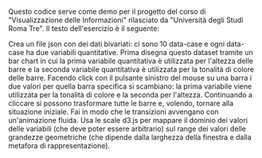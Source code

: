 Questo codice serve come demo per il progetto del corso di "Visualizzazione delle Informazioni" rilasciato da "Università degli Studi Roma Tre". Il testo dell'esercizio è il seguente:

Crea un file json con dei dati bivariati: ci sono 10 data-case e ogni data-case ha due variabili quantitative. Prima disegna questo dataset tramite un bar chart in cui la prima variabile quantitativa è utilizzata per l'altezza delle barre e la seconda variabile quantitativa è utilizzata per la tonalità di colore delle barre. Facendo click con il pulsante sinistro del mouse su una barra i due valori per quella barra specifica si scambiano: la prima variabile viene utilizzata per la tonalità di colore e la seconda per l'altezza. Continuando a cliccare si possono trasformare tutte le barre e, volendo, tornare alla situazione iniziale. Fai in modo che le transizioni avvengano con un'animazione fluida. Usa le scale d3.js per mappare il dominio dei valori delle variabili (che deve poter essere arbitrario) sul range dei valori delle grandezze geometriche (che dipende dalla larghezza della finestra e dalla metafora di rappresentazione).
